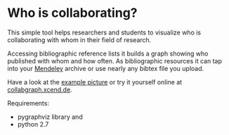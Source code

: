 Who is collaborating?
====================
This simple tool helps researchers and students to visualize who is collaborating with whom in their field of research. 

Accessing bibliographic reference lists it builds a graph showing who published with whom and how often. As bibliographic resources it can tap into your [Mendeley][3] archive or use nearly any bibtex file you upload.

Have a look at the [example picture][2] or try it yourself online at [collabgraph.xcend.de][1].

Requirements:
- pygraphviz library and 
- python 2.7

[1]: https://collabgraph.xcend.de/
[2]: https://github.com/shackenberg/collabgraph/blob/master/example.bib.png
[3]: http://www.mendeley.com/